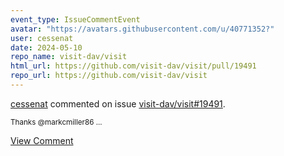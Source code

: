 ```yaml
---
event_type: IssueCommentEvent
avatar: "https://avatars.githubusercontent.com/u/40771352?"
user: cessenat
date: 2024-05-10
repo_name: visit-dav/visit
html_url: https://github.com/visit-dav/visit/pull/19491
repo_url: https://github.com/visit-dav/visit
---
```


<a href='https://github.com/cessenat' target='_blank'>cessenat</a> commented on issue <a href='https://github.com/visit-dav/visit/pull/19491' target='_blank'>visit-dav/visit#19491</a>.

<small>Thanks @markcmiller86 ...</small>

<a href='https://github.com/visit-dav/visit/pull/19491' target='_blank'>View Comment</a>